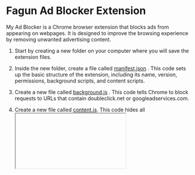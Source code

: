 # Fagun Ad Blocker Extension
My Ad Blocker is a Chrome browser extension that blocks ads from appearing on webpages. It is designed to improve the browsing experience by removing unwanted advertising content.

1. Start by creating a new folder on your computer where you will save the extension files.

2. Inside the new folder, create a file called [manifest.json](https://github.com/fagunti/add-blocker/blob/main/manifest.json) . This code sets up the basic structure of the extension, including its name, version, permissions, background scripts, and content scripts.
3. Create a new file called [background.js](https://github.com/fagunti/add-blocker/blob/main/background.js) . This code tells Chrome to block requests to URLs that contain doubleclick.net or googleadservices.com.
4. Create a new file called [content.js](https://github.com/fagunti/add-blocker/blob/main/content.js). This code hides all <iframe> and <img> elements on the page.
5. Save all the files and open Chrome.

6. Click the three-dot menu icon in the top-right corner of the browser window, then select "More tools" and "Extensions".

7. Enable "Developer mode" in the top-right corner of the window.

8. Click "Load unpacked" and select the folder where you saved the extension files.

9. The ad blocker extension should now be loaded and active in Chrome.

Note: This is just a basic example of how to create an ad blocker extension. To make a more effective and comprehensive ad blocker, you may need to add more rules to the background.js file and modify the content.js file to target specific ad elements on webpages.





Installation
To install the extension, follow these steps:

Download or clone the repository to your computer.
Open Chrome and navigate to the "Extensions" page (chrome://extensions/).
Enable "Developer mode" in the top-right corner of the window.
Click "Load unpacked" and select the folder where you saved the extension files.
The ad blocker extension should now be loaded and active in Chrome.
Usage
Once the extension is installed and enabled, it will automatically block ads from appearing on webpages. The extension will hide all <iframe> and <img> elements on the page by default.

To customize the ad blocking rules, you can modify the background.js file in the extension folder. This file contains the rules that determine which URLs to block.

Contributing
If you would like to contribute to the development of the ad blocker extension, you can fork the repository and submit a pull request. All contributions are welcome and greatly appreciated.

License
This project is licensed under the MIT License - see the [LICENSE](https://github.com/fagunti/add-blocker/blob/main/LICENSE) file for details.

Contact
If you have any questions or comments about the ad blocker extension, please feel free to contact us at


[Facebook Profile: Mejbaur Bahar Fagun](https://www.facebook.com/mbfagun)

[Facebook Page: Mejbaur Bahar ](https://www.facebook.com/mbf018)

[Twitter: Mejbaur Bahar Fagun (@fagun018) ](https://twitter.com/fagun018)

[Instagram: Mejbaur Bahar Fagun (@fagun018)](https://www.instagram.com/fagun018/)

[LinkedIn: Mejbaur Bahar Fagun | LinkedIn](https://www.linkedin.com/in/mejbaur/)

[Github: fagunti (Mejbaur Bahar Fagun)](https://github.com/fagunti)

[Medium: Mejbaur Bahar Fagun — Medium](https://fagun18.medium.com/)

[Hashnode: Mejbaur Bahar Fagun](https://fagun.hashnode.dev/)

[Youtube: Mejbaur Bahar Fagun ](https://www.youtube.com/channel/UC4Pgj5J2ZUxAVH9iAPfqL5g)


